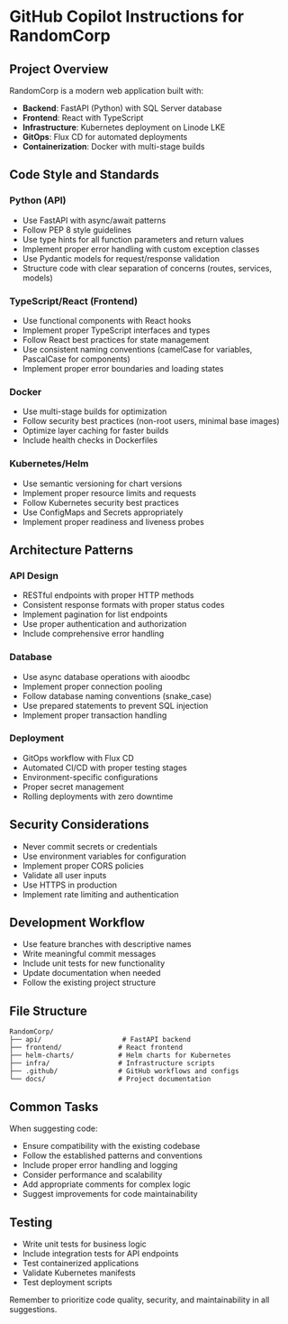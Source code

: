 # GitHub Copilot Instructions for RandomCorp

## Project Overview
RandomCorp is a modern web application built with:
- **Backend**: FastAPI (Python) with SQL Server database
- **Frontend**: React with TypeScript
- **Infrastructure**: Kubernetes deployment on Linode LKE
- **GitOps**: Flux CD for automated deployments
- **Containerization**: Docker with multi-stage builds

## Code Style and Standards

### Python (API)
- Use FastAPI with async/await patterns
- Follow PEP 8 style guidelines
- Use type hints for all function parameters and return values
- Implement proper error handling with custom exception classes
- Use Pydantic models for request/response validation
- Structure code with clear separation of concerns (routes, services, models)

### TypeScript/React (Frontend)
- Use functional components with React hooks
- Implement proper TypeScript interfaces and types
- Follow React best practices for state management
- Use consistent naming conventions (camelCase for variables, PascalCase for components)
- Implement proper error boundaries and loading states

### Docker
- Use multi-stage builds for optimization
- Follow security best practices (non-root users, minimal base images)
- Optimize layer caching for faster builds
- Include health checks in Dockerfiles

### Kubernetes/Helm
- Use semantic versioning for chart versions
- Implement proper resource limits and requests
- Follow Kubernetes security best practices
- Use ConfigMaps and Secrets appropriately
- Implement proper readiness and liveness probes

## Architecture Patterns

### API Design
- RESTful endpoints with proper HTTP methods
- Consistent response formats with proper status codes
- Implement pagination for list endpoints
- Use proper authentication and authorization
- Include comprehensive error handling

### Database
- Use async database operations with aioodbc
- Implement proper connection pooling
- Follow database naming conventions (snake_case)
- Use prepared statements to prevent SQL injection
- Implement proper transaction handling

### Deployment
- GitOps workflow with Flux CD
- Automated CI/CD with proper testing stages
- Environment-specific configurations
- Proper secret management
- Rolling deployments with zero downtime

## Security Considerations
- Never commit secrets or credentials
- Use environment variables for configuration
- Implement proper CORS policies
- Validate all user inputs
- Use HTTPS in production
- Implement rate limiting and authentication

## Development Workflow
- Use feature branches with descriptive names
- Write meaningful commit messages
- Include unit tests for new functionality
- Update documentation when needed
- Follow the existing project structure

## File Structure
```
RandomCorp/
├── api/                    # FastAPI backend
├── frontend/              # React frontend
├── helm-charts/           # Helm charts for Kubernetes
├── infra/                 # Infrastructure scripts
├── .github/               # GitHub workflows and configs
└── docs/                  # Project documentation
```

## Common Tasks
When suggesting code:
- Ensure compatibility with the existing codebase
- Follow the established patterns and conventions
- Include proper error handling and logging
- Consider performance and scalability
- Add appropriate comments for complex logic
- Suggest improvements for code maintainability

## Testing
- Write unit tests for business logic
- Include integration tests for API endpoints
- Test containerized applications
- Validate Kubernetes manifests
- Test deployment scripts

Remember to prioritize code quality, security, and maintainability in all suggestions.
